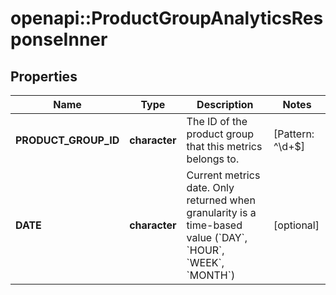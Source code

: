 # openapi::ProductGroupAnalyticsResponseInner


## Properties
Name | Type | Description | Notes
------------ | ------------- | ------------- | -------------
**PRODUCT_GROUP_ID** | **character** | The ID of the product group that this metrics belongs to. | [Pattern: ^\\d+$] 
**DATE** | **character** | Current metrics date. Only returned when granularity is a time-based value (&#x60;DAY&#x60;, &#x60;HOUR&#x60;, &#x60;WEEK&#x60;, &#x60;MONTH&#x60;) | [optional] 


